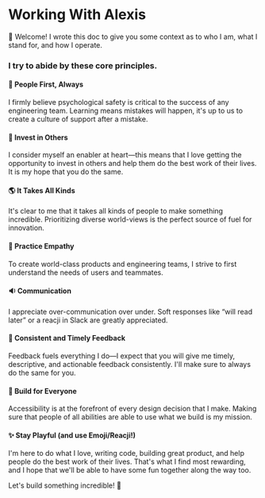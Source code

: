 # Working With Alexis

:wave: Welcome! I wrote this doc to give you some context as to who I am, what I stand for, and how I operate.

### I try to abide by these core principles.
#### :busts_in_silhouette: People First, Always
I firmly believe psychological safety is critical to the success of any engineering team. Learning means mistakes will happen, it's up to us to create a culture of support after a mistake.
#### :information_desk_person: Invest in Others
I consider myself an enabler at heart—this means that I love getting the opportunity to invest in others and help them do the best work of their lives. It is my hope that you do the same.
#### :earth_americas: It Takes All Kinds
It's clear to me that it takes all kinds of people to make something incredible. Prioritizing diverse world-views is the perfect source of fuel for innovation.
#### :bow: Practice Empathy
To create world-class products and engineering teams, I strive to first understand the needs of users and teammates.
#### :sound: Communication
I appreciate over-communication over under. Soft responses like “will read later” or a reacji in Slack are greatly appreciated.
#### :repeat: Consistent and Timely Feedback
Feedback fuels everything I do—I expect that you will give me timely, descriptive, and actionable feedback consistently. I'll make sure to always do the same for you.
#### :milky_way: Build for Everyone
Accessibility is at the forefront of every design decision that I make. Making sure that people of all abilities are able to use what we build is my mission.
#### :sparkles: Stay Playful (and use Emoji/Reacji!)
I'm here to do what I love, writing code, building great product, and help people do the best work of their lives. That's what I find most rewarding, and I hope that we'll be able to have some fun together along the way too.


Let's build something incredible! :confetti_ball:
